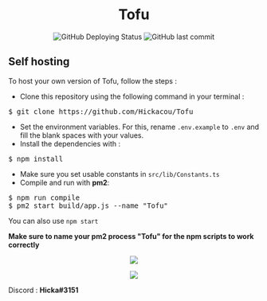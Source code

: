 <div align="center">
<h1>Tofu</h1>
<img alt="GitHub Deploying Status" src="https://github.com/Hickacou/Tofu/workflows/Deploy/badge.svg">    
<img alt="GitHub last commit" src="https://img.shields.io/github/last-commit/Hickacou/Tofu">
</div>
<h2>Self hosting</h2>
To host your own version of Tofu, follow the steps : 

 - Clone this repository using the following command in your terminal :
<pre>
$ git clone https://github.com/Hickacou/Tofu
</pre>
- Set the environment variables. For this, rename <code>.env.example</code> to <code>.env</code> and fill the blank spaces with your values.
- Install the dependencies with : 
<pre>
$ npm install
</pre>
- Make sure you set usable constants in <code>src/lib/Constants.ts</code>
- Compile and run with <b>pm2</b>:
<pre>
$ npm run compile
$ pm2 start build/app.js --name "Tofu"
</pre>
You can also use <code>npm start</code>

<b>Make sure to name your pm2 process "Tofu" for the npm scripts to work correctly</b>

<div align="center">
<a href="https://forthebadge.com" target="_blank"><img src="https://forthebadge.com/images/badges/made-with-typescript.svg" /></a>

<a href="https://forthebadge.com" target="_blank"><img src="https://forthebadge.com/images/badges/powered-by-water.svg" /></a>
</div>
Discord : <b>Hicka#3151</b>
